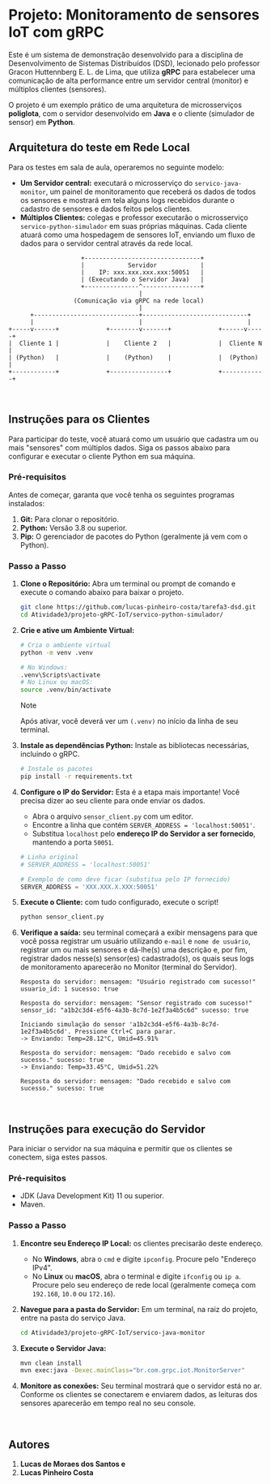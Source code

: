 # Projeto: Monitoramento de sensores IoT com gRPC

Este é um sistema de demonstração desenvolvido para a disciplina de Desenvolvimento de Sistemas Distribuídos (DSD), lecionado pelo professor Gracon Huttennberg E. L. de Lima, que utiliza **gRPC** para estabelecer uma comunicação de alta performance entre um servidor central (monitor) e múltiplos clientes (sensores).

O projeto é um exemplo prático de uma arquitetura de microsserviços **poliglota**, com o servidor desenvolvido em **Java** e o cliente (simulador de sensor) em **Python**.

## Arquitetura do teste em Rede Local

Para os testes em sala de aula, operaremos no seguinte modelo:

-   **Um Servidor central:** executará o microsserviço do `servico-java-monitor`, um painel de monitoramento que receberá os dados de todos os sensores e mostrará em tela alguns logs recebidos durante o cadastro de sensores e dados feitos pelos clientes.
-   **Múltiplos Clientes:** colegas e professor executarão o microsserviço `servico-python-simulador` em suas próprias máquinas. Cada cliente atuará como uma hospedagem de sensores IoT, enviando um fluxo de dados para o servidor central através da rede local.

```
                    +--------------------------------+
                    |            Servidor            |
                    |    IP: xxx.xxx.xxx.xxx:50051   |
                    | (Executando o Servidor Java)   |
                    +---------------^----------------+
                                    |
                  (Comunicação via gRPC na rede local)
                                    |
      +-----------------------------+-----------------------------+
      |                             |                             |
+-----v------+             +--------v-------+             +------v-----+
|  Cliente 1 |             |    Cliente 2   |             |  Cliente N |
| (Python)   |             |    (Python)    |             |  (Python)  |
+------------+             +----------------+             +------------+
```

<br>

## Instruções para os Clientes

Para participar do teste, você atuará como um usuário que cadastra um ou mais "sensores" com múltiplos dados. Siga os passos abaixo para configurar e executar o cliente Python em sua máquina.

### Pré-requisitos

Antes de começar, garanta que você tenha os seguintes programas instalados:

1.  **Git:** Para clonar o repositório.
2.  **Python:** Versão 3.8 ou superior.
3.  **Pip:** O gerenciador de pacotes do Python (geralmente já vem com o Python).

### Passo a Passo

1.  **Clone o Repositório:** Abra um terminal ou prompt de comando e execute o comando abaixo para baixar o projeto.
    ```bash
    git clone https://github.com/lucas-pinheiro-costa/tarefa3-dsd.git
    cd Atividade3/projeto-gRPC-IoT/servico-python-simulador/
    ```

2.  **Crie e ative um Ambiente Virtual:**
    ```bash
    # Cria o ambiente virtual
    python -m venv .venv
    
    # No Windows:
    .venv\Scripts\activate
    # No Linux ou macOS:
    source .venv/bin/activate
    ```
    > [!NOTE]
    > Após ativar, você deverá ver um `(.venv)` no início da linha de seu terminal.

3.  **Instale as dependências Python:** Instale as bibliotecas necessárias, incluindo o gRPC.
    ```bash
    # Instale os pacotes
    pip install -r requirements.txt
    ```

4.  **Configure o IP do Servidor:** Esta é a etapa mais importante! Você precisa dizer ao seu cliente para onde enviar os dados.
    -   Abra o arquivo `sensor_client.py` com um editor.
    -   Encontre a linha que contém `SERVER_ADDRESS = 'localhost:50051'`.
    -   Substitua `localhost` pelo **endereço IP do Servidor a ser fornecido**, mantendo a porta `50051`.

    ```python
    # Linha original
    # SERVER_ADDRESS = 'localhost:50051'

    # Exemplo de como deve ficar (substitua pelo IP fornecido)
    SERVER_ADDRESS = 'XXX.XXX.X.XXX:50051'
    ```

5.  **Execute o Cliente:** com tudo configurado, execute o script!
    ```bash
    python sensor_client.py
    ```

6.  **Verifique a saída:** seu terminal começará a exibir mensagens para que você possa registrar um usuário utilizando `e-mail` e `nome de usuário`, registrar um ou mais sensores e dá-lhe(s) uma descrição e, por fim, registrar dados nesse(s) sensor(es) cadastrado(s), os quais seus logs de monitoramento aparecerão no Monitor (terminal do Servidor).

    ```
    Resposta do servidor: mensagem: "Usuário registrado com sucesso!" usuario_id: 1 sucesso: true

    Resposta do servidor: mensagem: "Sensor registrado com sucesso!" sensor_id: "a1b2c3d4-e5f6-4a3b-8c7d-1e2f3a4b5c6d" sucesso: true

    Iniciando simulação do sensor 'a1b2c3d4-e5f6-4a3b-8c7d-1e2f3a4b5c6d'. Pressione Ctrl+C para parar.
    -> Enviando: Temp=28.12°C, Umid=45.91%

    Resposta do servidor: mensagem: "Dado recebido e salvo com sucesso." sucesso: true
    -> Enviando: Temp=33.45°C, Umid=51.22%
    
    Resposta do servidor: mensagem: "Dado recebido e salvo com sucesso." sucesso: true
    ```

<br>

## Instruções para execução do Servidor

Para iniciar o servidor na sua máquina e permitir que os clientes se conectem, siga estes passos.

### Pré-requisitos
-   JDK (Java Development Kit) 11 ou superior.
-   Maven.

### Passo a Passo

1.  **Encontre seu Endereço IP Local:** os clientes precisarão deste endereço.
    -   No **Windows**, abra o `cmd` e digite `ipconfig`. Procure pelo "Endereço IPv4".
    -   No **Linux** ou **macOS**, abra o terminal e digite `ifconfig` ou `ip a`. Procure pelo seu endereço de rede local (geralmente começa com `192.168`, `10.0` ou `172.16`).

2.  **Navegue para a pasta do Servidor:** Em um terminal, na raiz do projeto, entre na pasta do serviço Java.
    ```bash
    cd Atividade3/projeto-gRPC-IoT/servico-java-monitor
    ```

4.  **Execute o Servidor Java:**
    ```bash
    mvn clean install
    mvn exec:java -Dexec.mainClass="br.com.grpc.iot.MonitorServer"
    ```

5.  **Monitore as conexões:** Seu terminal mostrará que o servidor está no ar. Conforme os clientes se conectarem e enviarem dados, as leituras dos sensores aparecerão em tempo real no seu console.

<br>

## Autores

1. **Lucas de Moraes dos Santos e** 
2. **Lucas Pinheiro Costa**